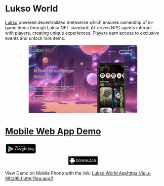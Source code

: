 # Lukso World

[Lukso](https://lukso.network/)  powered decentralized metaverse which ensures ownership of in-game items through Lukso NFT standard. AI-driven NPC agents interact with players, creating  unique experiences. Players earn access to exclusive events and unlock rare items.

<div align="center">
<img https://github.com/Lukso-World/.github
  src="https://github.com/Lukso-World/.github/raw/main/assets/banner.png" 
  style="width:70%; height:60%;" 
/>
</div>

# [Mobile Web App Demo](https://lulu-98tz98.flutterflow.app/)

<div align="left">
<img https://github.com/Lukso-World/.github
  src="https://github.com/Lukso-World/.github/raw/main/assets/android.png" 
  style="width:20%; height:5%;" 
/>
</div>

<div align="center">
<img https://github.com/Lukso-World/.github
  src="https://github.com/Lukso-World/.github/raw/main/assets/ios.png" 
  style="width:20%; height:5%;" 
/>
</div>

View Demo on Mobile Phone with the link: [Lukso World App](https://lulu-98tz98.flutterflow.app/)https://lulu-98tz98.flutterflow.app/) 


